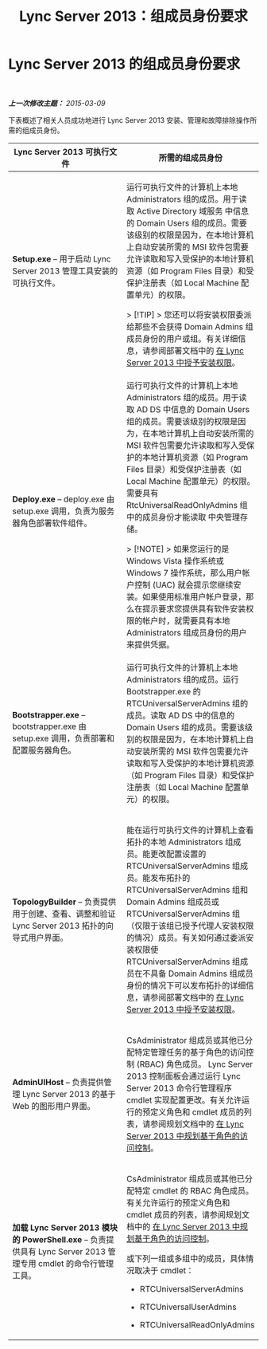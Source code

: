 ﻿---
title: Lync Server 2013：组成员身份要求
TOCTitle: 组成员身份要求
ms:assetid: 01876843-8717-4e72-baf5-866ac8cceee6
ms:mtpsurl: https://technet.microsoft.com/zh-cn/library/JJ204623(v=OCS.15)
ms:contentKeyID: 49311808
ms.date: 05/19/2016
mtps_version: v=OCS.15
ms.translationtype: HT
---

# Lync Server 2013 的组成员身份要求

 

_**上一次修改主题：** 2015-03-09_

下表概述了相关人员成功地进行 Lync Server 2013 安装、管理和故障排除操作所需的组成员身份。


<table>
<colgroup>
<col style="width: 50%" />
<col style="width: 50%" />
</colgroup>
<thead>
<tr class="header">
<th>Lync Server 2013 可执行文件</th>
<th>所需的组成员身份</th>
</tr>
</thead>
<tbody>
<tr class="odd">
<td><p><strong>Setup.exe</strong> – 用于启动 Lync Server 2013 管理工具安装的可执行文件。</p></td>
<td><p>运行可执行文件的计算机上本地 Administrators 组的成员。用于读取 Active Directory 域服务 中信息的 Domain Users 组的成员。需要该级别的权限是因为，在本地计算机上自动安装所需的 MSI 软件包需要允许读取和写入受保护的本地计算机资源（如 Program Files 目录）和受保护注册表（如 Local Machine 配置单元）的权限。</p>
<div class="alert">
> [!TIP]
> 您还可以将安装权限委派给那些不会获得 Domain Admins 组成员身份的用户或组。有关详细信息，请参阅部署文档中的 <a href="lync-server-2013-granting-setup-permissions.md">在 Lync Server 2013 中授予安装权限</a>。

</div></td>
</tr>
<tr class="even">
<td><p><strong>Deploy.exe</strong> – deploy.exe 由 setup.exe 调用，负责为服务器角色部署软件组件。</p></td>
<td><p>运行可执行文件的计算机上本地 Administrators 组的成员。用于读取 AD DS 中信息的 Domain Users 组的成员。需要该级别的权限是因为，在本地计算机上自动安装所需的 MSI 软件包需要允许读取和写入受保护的本地计算机资源（如 Program Files 目录）和受保护注册表（如 Local Machine 配置单元）的权限。需要具有 RtcUniversalReadOnlyAdmins 组中的成员身份才能读取 中央管理存储。</p>
<div class="alert">
> [!NOTE]  
> 如果您运行的是 Windows Vista 操作系统或 Windows 7 操作系统，那么用户帐户控制 (UAC) 就会提示您继续安装。如果使用标准用户帐户登录，那么在提示要求您提供具有软件安装权限的帐户时，就需要具有本地 Administrators 组成员身份的用户来提供凭据。


</div></td>
</tr>
<tr class="odd">
<td><p><strong>Bootstrapper.exe</strong> – bootstrapper.exe 由 setup.exe 调用，负责部署和配置服务器角色。</p></td>
<td><p>运行可执行文件的计算机上本地 Administrators 组的成员。运行 Bootstrapper.exe 的 RTCUniversalServerAdmins 组的成员。读取 AD DS 中的信息的 Domain Users 组的成员。需要该级别的权限是因为，在本地计算机上自动安装所需的 MSI 软件包需要允许读取和写入受保护的本地计算机资源（如 Program Files 目录）和受保护注册表（如 Local Machine 配置单元）的权限。</p></td>
</tr>
<tr class="even">
<td><p><strong>TopologyBuilder</strong> – 负责提供用于创建、查看、调整和验证 Lync Server 2013 拓扑的向导式用户界面。</p></td>
<td><p>能在运行可执行文件的计算机上查看拓扑的本地 Administrators 组成员。能更改配置设置的 RTCUniversalServerAdmins 组成员。能发布拓扑的 RTCUniversalServerAdmins 组和 Domain Admins 组成员或 RTCUniversalServerAdmins 组（仅限于该组已授予代理人安装权限的情况）成员。有关如何通过委派安装权限使 RTCUniversalServerAdmins 组成员在不具备 Domain Admins 组成员身份的情况下可以发布拓扑的详细信息，请参阅部署文档中的 <a href="lync-server-2013-granting-setup-permissions.md">在 Lync Server 2013 中授予安装权限</a>。</p></td>
</tr>
<tr class="odd">
<td><p><strong>AdminUIHost</strong> – 负责提供管理 Lync Server 2013 的基于 Web 的图形用户界面。</p></td>
<td><p>CsAdministrator 组成员或其他已分配特定管理任务的基于角色的访问控制 (RBAC) 角色成员。 Lync Server 2013 控制面板会通过运行 Lync Server 2013 命令行管理程序 cmdlet 实现配置更改。有关允许运行的预定义角色和 cmdlet 成员的列表，请参阅规划文档中的 <a href="lync-server-2013-planning-for-role-based-access-control.md">在 Lync Server 2013 中规划基于角色的访问控制</a>。</p></td>
</tr>
<tr class="even">
<td><p><strong>加载 Lync Server 2013 模块的 PowerShell.exe</strong> – 负责提供具有 Lync Server 2013 管理专用 cmdlet 的命令行管理工具。</p></td>
<td><p>CsAdministrator 组成员或其他已分配特定 cmdlet 的 RBAC 角色成员。有关允许运行的预定义角色和 cmdlet 成员的列表，请参阅规划文档中的 <a href="lync-server-2013-planning-for-role-based-access-control.md">在 Lync Server 2013 中规划基于角色的访问控制</a>。</p>
<p>或下列一组或多组中的成员，具体情况取决于 cmdlet：</p>
<ul>
<li><p>RTCUniversalServerAdmins</p></li>
<li><p>RTCUniversalUserAdmins</p></li>
<li><p>RTCUniversalReadOnlyAdmins</p></li>
</ul></td>
</tr>
</tbody>
</table>

